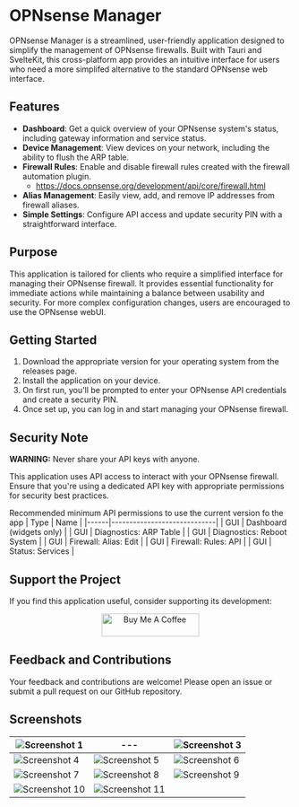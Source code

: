 # OPNsense Manager

OPNsense Manager is a streamlined, user-friendly application designed to simplify the management of OPNsense firewalls. Built with Tauri and SvelteKit, this cross-platform app provides an intuitive interface for users who need a more simplifed alternative to the standard OPNsense web interface.

## Features

- **Dashboard**: Get a quick overview of your OPNsense system's status, including gateway information and service status.
- **Device Management**: View devices on your network, including the ability to flush the ARP table.
- **Firewall Rules**: Enable and disable firewall rules created with the firewall automation plugin. 
    - https://docs.opnsense.org/development/api/core/firewall.html
- **Alias Management**: Easily view, add, and remove IP addresses from firewall aliases.
- **Simple Settings**: Configure API access and update security PIN with a straightforward interface.

## Purpose

This application is tailored for clients who require a simplified interface for managing their OPNsense firewall. It provides essential functionality for immediate actions while maintaining a balance between usability and security. For more complex configuration changes, users are encouraged to use the OPNsense webUI.

## Getting Started

1. Download the appropriate version for your operating system from the releases page.
2. Install the application on your device.
3. On first run, you'll be prompted to enter your OPNsense API credentials and create a security PIN.
4. Once set up, you can log in and start managing your OPNsense firewall.

## Security Note

**WARNING:** Never share your API keys with anyone. 

This application uses API access to interact with your OPNsense firewall. Ensure that you're using a dedicated API key with appropriate permissions for security best practices.

Recommended minimum API permissions to use the current version fo the app
| Type | Name                        |
|------|-----------------------------|
| GUI  | Dashboard (widgets only)    |
| GUI  | Diagnostics: ARP Table      |
| GUI  | Diagnostics: Reboot System  |
| GUI  | Firewall: Alias: Edit       |
| GUI  | Firewall: Rules: API        |
| GUI  | Status: Services            |



## Support the Project

If you find this application useful, consider supporting its development:

<div style="text-align: center;">
    <a href="https://www.buymeacoffee.com/swingline" target="_blank">
        <img src="https://cdn.buymeacoffee.com/buttons/default-orange.png" alt="Buy Me A Coffee" height="41" width="174">
    </a>
</div>



## Feedback and Contributions

Your feedback and contributions are welcome! Please open an issue or submit a pull request on our GitHub repository.


## Screenshots

|  ![Screenshot 1](https://github.com/user-attachments/assets/4a3f55d2-88e1-4ab5-870e-3c843659129b)  | --- | ![Screenshot 3](https://github.com/user-attachments/assets/c7129725-b9cc-400c-bfdf-c56df1a28284) |
|---|---|---|
| ![Screenshot 4](https://github.com/user-attachments/assets/36f17388-6053-4b43-9dda-5221ba607b5b) | ![Screenshot 5](https://github.com/user-attachments/assets/44fbd91e-9619-4f3a-81a6-115efca856be) | ![Screenshot 6](https://github.com/user-attachments/assets/358dab68-280c-48de-bd33-0ed9b5a02643) |
| ![Screenshot 7](https://github.com/user-attachments/assets/fa9dfa64-b79d-46bb-962b-d91a2f12dfff) | ![Screenshot 8](https://github.com/user-attachments/assets/a6045ee6-7bc3-4062-9e40-1a78d55ed900) | ![Screenshot 9](https://github.com/user-attachments/assets/abfa9c49-daed-4458-9abe-9d5a23b2a328) |
| ![Screenshot 10](https://github.com/user-attachments/assets/9b0bf147-6883-4c5a-9891-79fded253762) | ![Screenshot 11](https://github.com/user-attachments/assets/4330a3cd-ab23-40a4-93fb-d5e7c08c98dd) | |

